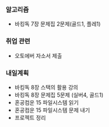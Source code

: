 ### 알고리즘
- 바킹독 7장 문제집 2문제(골드1, 플레1)

### 취업 관련
- 오토에버 자소서 제출

### 내일계획
- 바킹독 8장 스택의 활용 강의
- 바킹독 8장 문제집 5문제 (실버4, 골드1)
- 혼공컴운 15 파일시스템 읽기
- 혼공컴운 15 파일시스템 문제 내기
- 프로젝트 정리